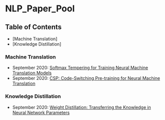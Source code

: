 # NLP_Paper_Pool
<!-- TABLE OF CONTENTS -->
## Table of Contents
* [Machine Translation]
* [Knowledge Distillation]

<!-- Machine Translation -->
### Machine Translation
- September 2020: [Softmax Tempering for Training Neural Machine Translation Models](https://arxiv.org/abs/2009.09372)
- September 2020: [CSP: Code-Switching Pre-training for Neural Machine Translation](https://arxiv.org/abs/2009.08088)

<!-- Knowledge Distillation -->
### Knowledge Distillation
- September 2020: [Weight Distillation: Transferring the Knowledge in Neural Network Parameters](https://arxiv.org/abs/2009.09152)
